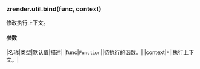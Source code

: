 ---
---

### zrender.util.bind(func, context)

修改执行上下文。

#### 参数

|名称|类型|默认值|描述|
|func|`Function`||待执行的函数。|
|context|`*`||执行上下文。|
